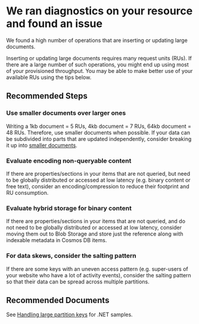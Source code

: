 <properties
	pageTitle="Large documents - RCA"
	description="RCA - High number operations inserting/updating large documents"
	infoBubbleText="High number operations inserting/updating large documents. See details on the right"
	service="microsoft.documentdb"
	resource="databaseAccounts"
	authors="bharathsreenivas"
	ms.author="bharathb"
	articleId="cosmosdb-largedocument-rca"
  	selfHelpType="rca"
	resourceTags=""
	productPesIds="15585"
	cloudEnvironments="public"
	ownershipId="AzureData_AzureCosmosDB"
/>

# We ran diagnostics on your resource and found an issue

<!--issueDescription-->
We found a high number of operations that are inserting or updating large documents.

Inserting or updating large documents requires many request units (RUs). If there are a large number of such operations, you might end up using most of your provisioned throughput. You may be able to make better use of your available RUs using the tips below.  
<!--/issueDescription-->

## **Recommended Steps**

### Use smaller documents over larger ones

Writing a 1kb document = 5 RUs, 4kb document = 7 RUs, 64kb document = 48 RUs. Therefore, use smaller documents when possible. If your data can be subdivided into parts that are updated independently, consider breaking it up into [smaller documents](https://github.com/Azure/azure-cosmos-dotnet-v2/tree/master/samples/Patterns/Patterns/03.ManyToMany). 

### Evaluate encoding non-queryable content

If there are properties/sections in your items that are not queried, but need to be globally distributed or accessed at low latency (e.g. binary content or free text), consider an encoding/compression to reduce their footprint and RU consumption.

### Evaluate hybrid storage for binary content

If there are properties/sections in your items that are not queried, and do not need to be globally distributed or accessed at low latency, consider moving them out to Blob Storage and store just the reference along with indexable metadata in Cosmos DB items.

### For data skews, consider the salting pattern

If there are some keys with an uneven access pattern (e.g. super-users of your website who have a lot of activity events), consider the salting pattern so that their data can be spread across multiple partitions. 

## **Recommended Documents**

See [Handling large partition keys](https://github.com/Azure/azure-cosmos-dotnet-v2/tree/master/samples/Patterns/Patterns/07.LargePartitionKeys) for .NET samples.
